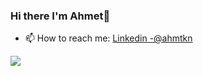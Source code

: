 ### Hi there I'm Ahmet👋

- 📫 How to reach me: [Linkedin -@ahmtkn](https://www.linkedin.com/in/ahmet-tekin-464248204/)


<img src="https://github-readme-stats.vercel.app/api?username=ahmtkn&&show_icons=true&title_color=000000&icon_color=6FE2AC&text_color=6FE2AC&bg_color=A955E8">
